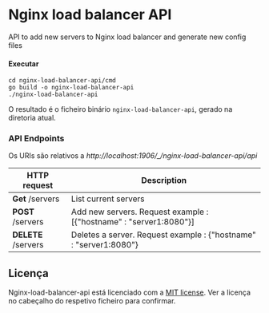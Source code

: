 # Nginx load balancer API
API to add new servers to Nginx load balancer and generate new config files

#### Executar

```
cd nginx-load-balancer-api/cmd
go build -o nginx-load-balancer-api
./nginx-load-balancer-api
```

O resultado é o ficheiro binário `nginx-load-balancer-api`, gerado na diretoria atual.

### API Endpoints

Os URIs são relativos a *http://localhost:1906/_/nginx-load-balancer-api/api*

HTTP request | Description
------------ | -------------
**Get** /servers | List current servers
**POST** /servers | Add new servers. Request example : [{"hostname" : "server1:8080"}]
**DELETE** /servers | Deletes a server. Request example : {"hostname" : "server1:8080"} <!---TODO fix delete-->

## Licença

Nginx-load-balancer-api está licenciado com a [MIT license](../LICENSE). Ver a licença no cabeçalho do respetivo ficheiro para confirmar.